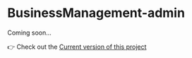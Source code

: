 # BusinessManagement-admin
Coming soon...

👉 Check out the [Current version of this project](https://businessmanagement-admin.netlify.app)
